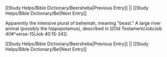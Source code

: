 [[Study Helps/Bible Dictionary/Beersheba|Previous Entry]]  ||  [[Study Helps/Bible Dictionary/Bel|Next Entry]]

 Apparently the intensive plural of behemah, meaning "beast." A large river animal (possibly the hippopotamus), described in [[Old Testament/Job/Job 40#^verse-15|Job 40:15-24]].

[[Study Helps/Bible Dictionary/Beersheba|Previous Entry]]  ||  [[Study Helps/Bible Dictionary/Bel|Next Entry]]